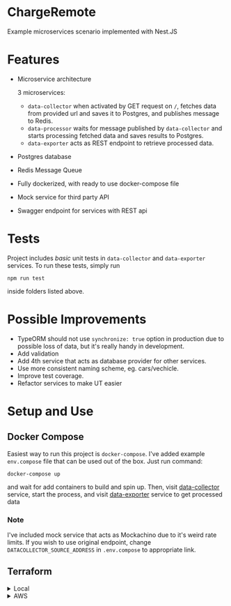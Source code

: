# ChargeRemote

Example microservices scenario implemented with Nest.JS 

# Features
- Microservice architecture

  3 microservices:
  - `data-collector` when activated by GET request on `/`, fetches data from provided url and saves it to Postgres, and publishes message to Redis.
  - `data-processor` waits for message published by `data-collector` and starts processing fetched data and saves results to Postgres.
  - `data-exporter` acts as REST endpoint to retrieve processed data.
- Postgres database
- Redis Message Queue
- Fully dockerized, with ready to use docker-compose file
- Mock service for third party API
- Swagger endpoint for services with REST api

# Tests
Project includes *basic* unit tests in `data-collector` and `data-exporter` services.
To run these tests, simply run
```
npm run test
```
inside folders listed above.

# Possible Improvements

- TypeORM should not use `synchronize: true` option in production due to possible loss of data, but it's really handy in development.
- Add validation
- Add 4th service that acts as database provider for other services.
- Use more consistent naming scheme, eg. cars/vechicle.
- Improve test coverage.
- Refactor services to make UT easier

# Setup and Use

## Docker Compose
Easiest way to run this project is `docker-compose`.
I've added example `env.compose` file that can be used out of the box.
Just run command:
```
docker-compose up
```
and wait for add containers to build and spin up.
Then, visit [data-collector](http://localhost:3000/swagger) service, start the process, and visit [data-exporter](http://localhost:3002/swagger) service to get processed data

### Note
I've included mock service that acts as Mockachino due to it's weird rate limits.
If you wish to use original endpoint, change `DATACOLLECTOR_SOURCE_ADDRESS` in `.env.compose` to appropriate link.

## Terraform

<details>
<summary>Local</summary>
<br>

*In progress...*

</details>

<details>
<summary>AWS</summary>
<br>

*In progress...*

</details>

